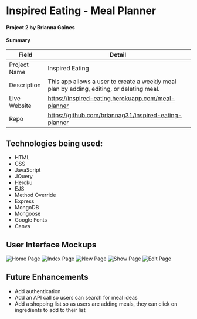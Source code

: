 
# Inspired Eating - Meal Planner

#### Project 2 by Brianna Gaines

**Summary**

| Field | Detail |
|-------|--------|
| Project Name | Inspired Eating|
| Description | This app allows a user to create a weekly meal plan by adding, editing, or deleting meal. |
| Live Website | https://inspired-eating.herokuapp.com/meal-planner |
| Repo | https://github.com/briannag31/inspired-eating-planner |

## Technologies being used:

- HTML
- CSS
- JavaScript
- JQuery
- Heroku
- EJS
- Method Override
- Express
- MongoDB
- Mongoose
- Google Fonts
- Canva



## User Interface Mockups

![Home Page](https://i.imgur.com/ZLDO3op.png)
![Index Page](https://i.imgur.com/ZNuqImk.png)
![New Page](https://i.imgur.com/8pgcD4X.png)
![Show Page](https://i.imgur.com/6eeHVOh.png)
![Edit Page](https://i.imgur.com/GsTHZ9O.png)

## Future Enhancements

- Add authentication
- Add an API call so users can search for meal ideas
- Add a shopping list so as users are adding meals, they can click on ingredients to add to their list

